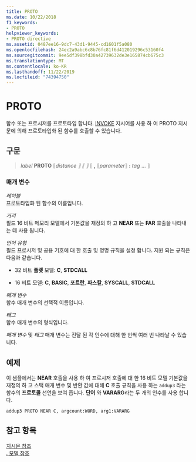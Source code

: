 ```yaml
---
title: PROTO
ms.date: 10/22/2018
f1_keywords:
- PROTO
helpviewer_keywords:
- PROTO directive
ms.assetid: 0487ee16-9dc7-43d1-9445-cd1601f5a080
ms.openlocfilehash: 24ec2a9abc6c8b76fc81f6d412019296c53160f4
ms.sourcegitcommit: 9ee5df398bfd30a42739632de3e165874cb675c3
ms.translationtype: MT
ms.contentlocale: ko-KR
ms.lasthandoff: 11/22/2019
ms.locfileid: "74394750"
---
```

# <a name="proto"></a>PROTO

함수 또는 프로시저를 프로토타입 합니다. [INVOKE](invoke.md) 지시어를 사용 하 여 PROTO 지시문에 의해 프로토타입화 된 함수를 호출할 수 있습니다.

## <a name="syntax"></a>구문

> *label* **PROTO** ⟦*distance* *⟧ ⟦ ⟧* ⟦ __,__ ⟦*parameter*⟧ __:__ *tag* ... ⟧

### <a name="parameters"></a>매개 변수

*레이블*\
프로토타입화 된 함수의 이름입니다.

*거리*\
필드 16 비트 메모리 모델에서 기본값을 재정의 하 고 **NEAR** 또는 **FAR** 호출을 나타내는 데 사용 됩니다.

*언어 유형*\
필드 프로시저 및 공용 기호에 대 한 호출 및 명명 규칙을 설정 합니다. 지원 되는 규칙은 다음과 같습니다.

- 32 비트 **플랫** 모델: **C**, **STDCALL**

- 16 비트 모델: **C**, **BASIC**, **포트란**, **파스칼**, **SYSCALL**, **STDCALL**

*매개 변수*\
함수 매개 변수의 선택적 이름입니다.

*태그*\
함수 매개 변수의 형식입니다.

*매개 변수* 및 *태그* 매개 변수는 전달 된 각 인수에 대해 한 번씩 여러 번 나타날 수 있습니다.

## <a name="example"></a>예제

이 샘플에서는 **NEAR** 호출을 사용 하 여 프로시저 호출에 대 한 16 비트 모델 기본값을 재정의 하 고 스택 매개 변수 및 반환 값에 대해 **C** 호출 규칙을 사용 하는 `addup3` 라는 함수의 **프로토콜** 선언을 보여 줍니다. **단어** 와 **VARARG**라는 두 개의 인수를 사용 합니다.

```MASM
addup3 PROTO NEAR C, argcount:WORD, arg1:VARARG
```

## <a name="see-also"></a>참고 항목

[지시문 참조](directives-reference.md)\
[. 모델 참조](dot-model.md)
